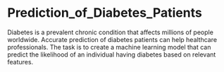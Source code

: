 # Prediction_of_Diabetes_Patients
Diabetes is a prevalent chronic condition that affects millions of people worldwide. Accurate prediction of diabetes patients can help healthcare professionals. The task is to create a machine learning model that can predict the likelihood of an individual having diabetes based on relevant features.

